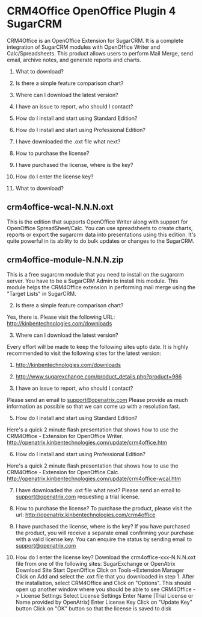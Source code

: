 # CRM4Office OpenOffice Plugin 4 SugarCRM
CRM4Office is an OpenOffice Extension for SugarCRM. It is a complete integration of SugarCRM modules with OpenOffice Writer and Calc/Spreadsheets. This product allows users to perform Mail Merge, send email, archive notes, and generate reports and charts.

1. What to download?
2. Is there a simple feature comparison chart?
3. Where can I download the latest version?
4. I have an issue to report, who should I contact?
5. How do I install and start using Standard Edition?
6. How do I install and start using Professional Edition?
7. I have downloaded the .oxt file what next? 
8. How to purchase the license?
9. I have purchased the license, where is the key?
10. How do I enter the license key?

1. What to download?

  crm4office-wcal-N.N.N.oxt
  -------------------------
  This is the edition that supports OpenOffice Writer
  along with support for OpenOffice SpreadSheet/Calc.
  You can use spreadsheets to create charts, reports or 
  export the sugarcrm data into presentations using this
  edition. It's quite powerful in its ability to do bulk
  updates or changes to the SugarCRM.


  crm4office-module-N.N.N.zip
  ---------------------------
  This is a free sugarcrm module that you need to install
  on the sugarcrm server. You have to be a SugarCRM Admin
  to install this module. This module helps the CRM4Office
  extension in performing mail merge using the 
  "Target Lists" in SugarCRM.


2. Is there a simple feature comparison chart?

  Yes, there is. Please visit the following URL:
  http://kinbentechnologies.com/downloads


3. Where can I download the latest version?

  Every effort will be made to keep the following sites
  upto date. It is highly recommended to visit the 
  following sites for the latest version:
  
  1. http://kinbentechnologies.com/downloads
  2. http://www.sugarexchange.com/product_details.php?product=986


4. I have an issue to report, who should I contact?

  Please send an email to support@openatrix.com Please 
  provide as much information as possible so that we can
  come up with a resolution fast.


5. How do I install and start using Standard Edition?
  
  Here's a quick 2 minute flash presentation that shows how
  to use the CRM4Office - Extension for OpenOffice Writer.
  http://openatrix.kinbentechnologies.com/update/crm4office.htm
  
  
6. How do I install and start using Professional Edition?  

  Here's a quick 2 minute flash presentation that shows how
  to use the CRM4Office - Extension for OpenOffice Calc.
  http://openatrix.kinbentechnologies.com/update/crm4office-wcal.htm
  
7. I have downloaded the .oxt file what next? 
  Please send an email to support@openatrix.com requesting a trial license.


8. How to purchase the license?
  To purchase the product, please visit the url: http://openatrix.kinbentechnologies.com/crm4office

9. I have purchased the license, where is the key?
  If you have purchased the product, you will receive a separate email confirming your purchase with a valid license key. You can enquire the status by sending email to support@openatrix.com

10. How do I enter the license key?
  Download the crm4office-xxx-N.N.N.oxt file from one of the following sites: SugarExchange or OpenAtrix Download Site
  Start OpenOffice
  Click on Tools->Extension Manager
  Click on Add and select the .oxt file that you downloaded in step 1.
  After the installation, select CRM4Office and Click on "Options". This should open up another window where you should be able to see CRM4Office -> License Settings
  Select License Settings
  Enter Name [Trial License or Name provided by OpenAtrix]
  Enter License Key
  Click on "Update Key" button
  Click on "OK" button so that the license is saved to disk
  